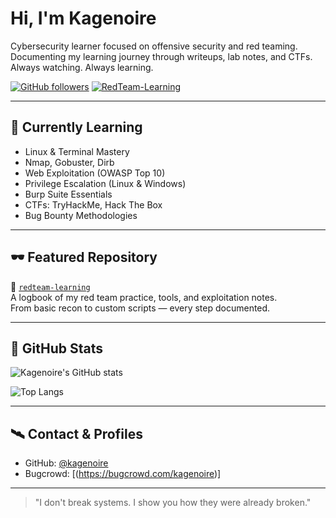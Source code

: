 # Hi, I'm Kagenoire

Cybersecurity learner focused on offensive security and red teaming.  
Documenting my learning journey through writeups, lab notes, and CTFs.  
Always watching. Always learning.

[![GitHub followers](https://img.shields.io/github/followers/kagenoire?label=Follow&style=social)](https://github.com/kagenoire)
[![RedTeam-Learning](https://img.shields.io/badge/Repo-RedTeam--Learning-blueviolet)](https://github.com/kagenoire/redteam-learning)

---

## 🔧 Currently Learning

- Linux & Terminal Mastery  
- Nmap, Gobuster, Dirb  
- Web Exploitation (OWASP Top 10)  
- Privilege Escalation (Linux & Windows)  
- Burp Suite Essentials  
- CTFs: TryHackMe, Hack The Box  
- Bug Bounty Methodologies  

---

## 🕶️ Featured Repository

📌 [`redteam-learning`](https://github.com/kagenoire/redteam-learning)  
A logbook of my red team practice, tools, and exploitation notes.  
From basic recon to custom scripts — every step documented.

---

## 🧠 GitHub Stats

![Kagenoire's GitHub stats](https://github-readme-stats.vercel.app/api?username=kagenoire&show_icons=true&theme=tokyonight&hide=prs&count_private=true)

![Top Langs](https://github-readme-stats.vercel.app/api/top-langs/?username=kagenoire&layout=compact&theme=tokyonight)

---

## 🛰️ Contact & Profiles

- GitHub: [@kagenoire](https://github.com/kagenoire)  
- Bugcrowd: [(https://bugcrowd.com/kagenoire)]  

---

> "I don't break systems. I show you how they were already broken."
